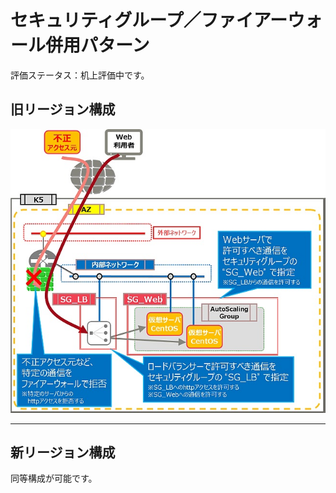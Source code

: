 # セキュリティグループ／ファイアーウォール併用パターン

評価ステータス：机上評価中です。



## 旧リージョン構成

![09](images/09.jpg)

------



## 新リージョン構成

同等構成が可能です。